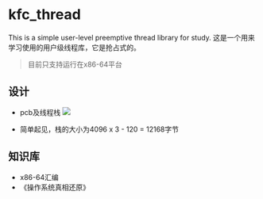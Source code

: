 # kfc_thread

This is a simple user-level preemptive thread library for study.
这是一个用来学习使用的用户级线程库，它是抢占式的。
> 目前只支持运行在x86-64平台
## 设计

* pcb及线程栈
![](https://github.com/JungHsu/kfc_thread/kfc_thread/Resource/WX20190330-223221@2x.jpg)

* 简单起见，栈的大小为4096 x 3 - 120 = 12168字节

## 知识库
* x86-64汇编
* 《操作系统真相还原》